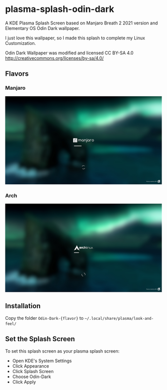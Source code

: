 # plasma-splash-odin-dark
A KDE Plasma Splash Screen based on Manjaro Breath 2 2021 version and Elementary OS Odin Dark wallpaper.

I just love this wallpaper, so I made this splash to complete my Linux Customization.

Odin Dark Wallpaper was modified and licensed CC BY-SA 4.0 <http://creativecommons.org/licenses/by-sa/4.0/>

## Flavors

### Manjaro
![Preview](/Odin-Dark-Manjaro/contents/previews/splash.png 'Preview')

### Arch
![Preview](/Odin-Dark-Arch/contents/previews/splash.png 'Preview')


## Installation

Copy the folder `Odin-Dark-{flavor}` to `~/.local/share/plasma/look-and-feel/`

## Set the Splash Screen

To set this splash screen as your plasma splash screen:
- Open KDE's System Settings
- Click Appearance
- Click Splash Screen
- Choose Odin-Dark
- Click Apply


